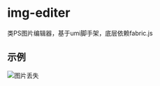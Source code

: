 # img-editer
类PS图片编辑器，基于umi脚手架，底层依赖fabric.js

## 示例
  ![图片丢失](https://raw.githubusercontent.com/summer-sky/img-editer/master/img.png)
